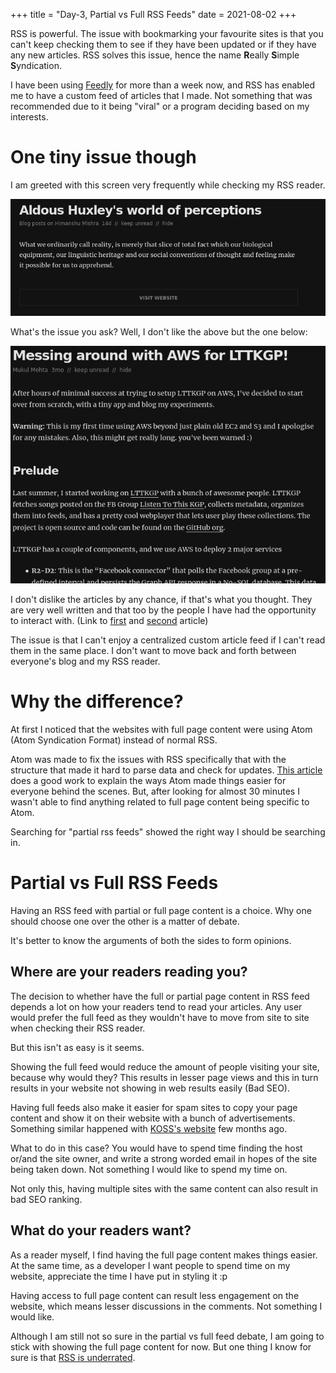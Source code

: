 +++
title = "Day-3, Partial vs Full RSS Feeds"
date = 2021-08-02
+++

RSS is powerful. The issue with bookmarking your favourite sites is that you can't keep checking them to see if they have been updated or if they have any new articles. RSS solves this issue, hence the name **R**eally **S**imple **S**yndication.

I have been using [Feedly](https://feedly.com/) for more than a week now, and RSS has enabled me to have a custom feed of articles that I made. Not something that was recommended due to it being "viral" or a program deciding based on my interests.

# One tiny issue though

I am greeted with this screen very frequently while checking my RSS reader.

![Partial Feed](partial_feed.png)

What's the issue you ask? Well, I don't like the above but the one below:

![Full Feed](full_feed.png)

I don't dislike the articles by any chance, if that's what you thought. They are very well written and that too by the people I have had the opportunity to interact with. (Link to [first](https://orkohunter.net/blog/huxleys-world-of-perceptions/) and [second](https://mukul-mehta.in/posts/aws-experiments/) article)

The issue is that I can't enjoy a centralized custom article feed if I can't read them in the same place. I don't want to move back and forth between everyone's blog and my RSS reader.

# Why the difference?

At first I noticed that the websites with full page content were using Atom (Atom Syndication Format) instead of normal RSS.

Atom was made to fix the issues with RSS specifically that with the structure that made it hard to parse data and check for updates. [This article](https://nullprogram.com/blog/2013/09/23/) does a good work to explain the ways Atom made things easier for everyone behind the scenes. But, after looking for almost 30 minutes I wasn't able to find anything related to full page content being specific to Atom.

Searching for "partial rss feeds" showed the right way I should be searching in.

# Partial vs Full RSS Feeds

Having an RSS feed with partial or full page content is a choice. Why one should choose one over the other is a matter of debate.

It's better to know the arguments of both the sides to form opinions.

## Where are your readers reading you?

The decision to whether have the full or partial page content in RSS feed depends a lot on how your readers tend to read your articles. Any user would prefer the full feed as they wouldn't have to move from site to site when checking their RSS reader.

But this isn't as easy is it seems.

Showing the full feed would reduce the amount of people visiting your site, because why would they? This results in lesser page views and this in turn results in your website not showing in web results easily (Bad SEO).

Having full feeds also make it easier for spam sites to copy your page content and show it on their website with a bunch of advertisements. Something similar happened with [KOSS's website](https://kossiitkgp.org/) few months ago.

What to do in this case? You would have to spend time finding the host or/and the site owner, and write a strong worded email in hopes of the site being taken down. Not something I would like to spend my time on.

Not only this, having multiple sites with the same content can also result in bad SEO ranking.

## What do your readers want?

As a reader myself, I find having the full page content makes things easier. At the same time, as a developer I want people to spend time on my website, appreciate the time I have put in styling it :p

Having access to full page content can result less engagement on the website, which means lesser discussions in the comments. Not something I would like.

Although I am still not so sure in the partial vs full feed debate, I am going to stick with showing the full page content for now. But one thing I know for sure is that [RSS is underrated](https://rakaar.github.io/posts/2021-07-23-use-rss/).
